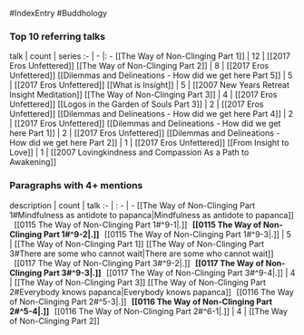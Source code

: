 #IndexEntry #Buddhology

### Top 10 referring talks
talk | count | series
:- | - |: -
[[The Way of Non-Clinging Part 1]] | 12 | [[2017 Eros Unfettered]]
[[The Way of Non-Clinging Part 2]] | 8 | [[2017 Eros Unfettered]]
[[Dilemmas and Delineations - How did we get here Part 5]] | 5 | [[2017 Eros Unfettered]]
[[What is Insight]] | 5 | [[2007 New Years Retreat Insight Meditation]]
[[The Way of Non-Clinging Part 3]] | 4 | [[2017 Eros Unfettered]]
[[Logos in the Garden of Souls Part 3]] | 2 | [[2017 Eros Unfettered]]
[[Dilemmas and Delineations - How did we get here Part 4]] | 2 | [[2017 Eros Unfettered]]
[[Dilemmas and Delineations - How did we get here Part 1]] | 2 | [[2017 Eros Unfettered]]
[[Dilemmas and Delineations - How did we get here Part 2]] | 1 | [[2017 Eros Unfettered]]
[[From Insight to Love]] | 1 | [[2007 Lovingkindness and Compassion As a Path to Awakening]]

### Paragraphs with 4+ mentions
description | count | talk
:- | : - | -
[[The Way of Non-Clinging Part 1#Mindfulness as antidote to papanca\|Mindfulness as antidote to papanca]] &nbsp;&nbsp;[[0115 The Way of Non-Clinging Part 1#^9-1\|.]] &nbsp; **[[0115 The Way of Non-Clinging Part 1#^9-2\|.]]** &nbsp; [[0115 The Way of Non-Clinging Part 1#^9-3\|.]] | 5 | [[The Way of Non-Clinging Part 1]]
[[The Way of Non-Clinging Part 3#There are some who cannot wait\|There are some who cannot wait]] &nbsp;&nbsp;[[0117 The Way of Non-Clinging Part 3#^9-2\|.]] &nbsp; **[[0117 The Way of Non-Clinging Part 3#^9-3\|.]]** &nbsp; [[0117 The Way of Non-Clinging Part 3#^9-4\|.]] | 4 | [[The Way of Non-Clinging Part 3]]
[[The Way of Non-Clinging Part 2#Everybody knows papanca\|Everybody knows papanca]] &nbsp;&nbsp;[[0116 The Way of Non-Clinging Part 2#^5-3\|.]] &nbsp; **[[0116 The Way of Non-Clinging Part 2#^5-4\|.]]** &nbsp; [[0116 The Way of Non-Clinging Part 2#^6-1\|.]] | 4 | [[The Way of Non-Clinging Part 2]]

